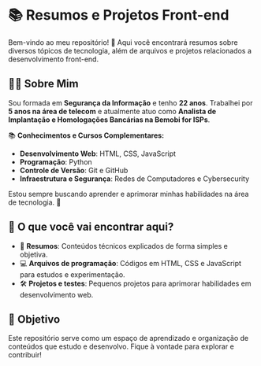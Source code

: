 # 📚 Resumos e Projetos Front-end  

Bem-vindo ao meu repositório! 🚀 Aqui você encontrará resumos sobre diversos tópicos de tecnologia, além de arquivos e projetos relacionados a desenvolvimento front-end.  

## 👩‍💻 Sobre Mim  

Sou formada em **Segurança da Informação** e tenho **22 anos**. Trabalhei por **5 anos na área de telecom** e atualmente atuo como **Analista de Implantação e Homologações Bancárias na Bemobi for ISPs**.  

📚 **Conhecimentos e Cursos Complementares:**  
- **Desenvolvimento Web**: HTML, CSS, JavaScript  
- **Programação**: Python  
- **Controle de Versão**: Git e GitHub  
- **Infraestrutura e Segurança**: Redes de Computadores e Cybersecurity  

Estou sempre buscando aprender e aprimorar minhas habilidades na área de tecnologia. 🚀 

## 📂 O que você vai encontrar aqui?  

- 📄 **Resumos**: Conteúdos técnicos explicados de forma simples e objetiva.  
- 💻 **Arquivos de programação**: Códigos em HTML, CSS e JavaScript para estudos e experimentação.  
- 🛠️ **Projetos e testes**: Pequenos projetos para aprimorar habilidades em desenvolvimento web.  

## 🎯 Objetivo  

Este repositório serve como um espaço de aprendizado e organização de conteúdos que estudo e desenvolvo. Fique à vontade para explorar e contribuir!  
